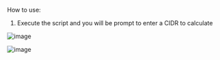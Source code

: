 How to use:

1) Execute the script and you will be prompt to enter a CIDR to calculate

![image](https://github.com/serber1990/calculateCIDR/assets/39016027/2b35dd4b-6c78-4347-8fc0-2e16589640b9)

![image](https://github.com/serber1990/calculateCIDR/assets/39016027/bdd7ab4c-ad16-4bc9-8846-9a8b7042f8c8)

